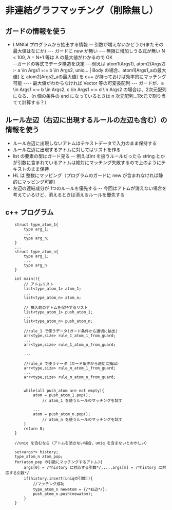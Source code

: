 # 非連結グラフマッチング（削除無し）

## ガードの情報を使う
- LMNtal プログラムから抽出する情報
-- 引数が増えないかどうか(またその最大値はなにか)
--- ガードに new が無い
--- 無限に増加しうる式が無い N < 100, A = N+1 等は A の最大値がわかるので OK  
--ガードの等式でデータ構造を決定
---例えば atom1(Args1), atom2(Args2) \:- a \in Args1 =:= b \in Args2, uniq... | Body の場合、atom1[Args1_aの最大値] と atom2[Args2_aの最大値] を c++ が持っておけば効率的にマッチング可能
---- 最大値がわからなければ Vector 等の可変長配列
--- ガードが、a \in Args1 =:= b \in Args2, c \in Args1 =:= d \in Args2 の場合は、2次元配列になる．（n 個の条件の and になっているときは n 次元配列…1次元で割り当てて計算する？）

## ルール左辺（右辺に出現するルールの左辺も含む）の情報を使う
- ルール左辺に出現しないアトムはテキストデータで入力のまま保持する
- ルール左辺に出現するアトムに対してはリストを作る
- list の要素の型はガード見る
-- 例えばint を扱うルールだったら string とかが引数に含まれているアトムは絶対にマッチング失敗するので上のようにテキストのまま保持
- HL は 整数にマッピング（プログラムのガードに new が含まれなければ静的にマッピング可能）
- 左辺の連結成分が 1つのルールを優先する
-- 今回はアトムが消えない場合を考えているけど、消えるときは消えるルールを優先する

## c++ プログラム
```C++:概要
    struct type_atom_1{
        type arg_1;
        ...
        type arg_n;
    }
    ...
    struct type_atom_n{
        type arg_1;
        ...
        type arg_n
    }

    int main(){
        // アトムリスト
        list<type_atom_1> atom_1;
        ...
        list<type_atom_n> atom_n;

        // 挿入前のアトムを保持するリスト
        list<type_atom_1> push_atom_1;
        ...
        list<type_atom_n> push_atom_n;

        //rule_1 で使うデータ(ガード条件から適切に抽出)
        arr<type,size> rule_1_atom_1_from_guard;
        ...
        arr<type,size> rule_1_atom_n_from_guard;

        ...

        //rule_m で使うデータ（ガード条件から適切に抽出）
        arr<type,size> rule_m_atom_1_from_guard;
        ...
        arr<type,size> rule_m_atom_n_from_guard;


        while(all push_atom are not empty){
            atom = push_atom_1.pop();
                // atom_1 を使うルールのマッチングを試す

            ...
            atom = push_atom_n.pop();
                // atom_n を使うルールのマッチングを試す
        }
        return 0;
    }

```

```C++:atom_n を使うルールのマッチング
    //uniq を含むなら（アトムを消さない場合、uniq を含まないとおかしい）

    set<args*> history;
    type_atom_n atom_pop;
    for(atom_pop の引数にマッチングするアトム){
        args[0] = /*history に対応する引数*/,...,args[m] = /*history に対応する引数*/
        if(history.insert(uniqの引数)){
            //マッチング成功
            type_atom_n newatom = {/*右辺*/};
            push_atom_n.push(newatom);
        }
    }
```
